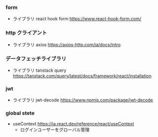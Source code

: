 ### form

- ライブラリ
  react hook form
  https://www.react-hook-form.com/

### http クライアント

- ライブラリ
  axios
  https://axios-http.com/ja/docs/intro

### データフェッチライブラリ

- ライブラリ
  tanstack query
  https://tanstack.com/query/latest/docs/framework/react/installation

### jwt

- ライブラリ
  jwt-decode
  https://www.npmjs.com/package/jwt-decode

### global stete

- useContext
  https://ja.react.dev/reference/react/useContext
  - ログインユーザーをグローバル管理
